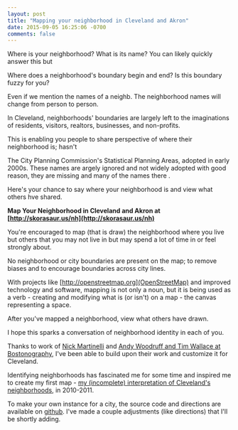 ```yaml
---
layout: post
title: "Mapping your neighborhood in Cleveland and Akron" 
date: 2015-09-05 16:25:06 -0700
comments: false
---
```


Where is your neighborhood? What is its name? You can likely quickly answer this but 

Where does a neighborhood's boundary begin and end? Is this boundary fuzzy for you? 

Even if we mention the names of a neighb. The neighborhood names will change from person to person. 


In Cleveland, neighborhoods' boundaries are largely left to the imaginations of residents, visitors, realtors, businesses, and non-profits. 

This is enabling you people to share perspective of where their neighborhood is; hasn't 

The City Planning Commission's Statistical Planning Areas, adopted in early 2000s. These names are argely ignored and not widely adopted with good reason, they are missing and many of the names there . 

Here's your chance to say where your neighborhood is and view what others hve shared. 

**Map Your Neighborhood in Cleveland and Akron at [http://skorasaur.us/nh](http://skorasaur.us/nh)**


You're encouraged to map (that is draw) the neighborhood where you live but others that you may not live in but may spend a lot of time in or feel strongly about. 

No neighborhood or city boundaries are present on the map; to remove biases and to encourage boundaries across city lines. 

With projects like [http://openstreetmap.org](OpenStreetMap) and improved technology and software, mapping is not only a noun, but it is being used as a verb - creating and modifying what is (or isn't) on a map - the canvas representing a space. 


After you've mapped a neighborhood, view what others have drawn.

I hope this sparks a conversation of neighborhood identity in each of you. 

Thanks to work of [Nick Martinelli](http://pnwmaps.com/neighborhoods/) and [Andy Woodruff and Tim Wallace at Bostonography](http://bostonography.com/2015/map-your-neighborhood-again/), I've been able to build upon their work and customize it for Cleveland.

Identifying neighborhoods has fascinated me for some time and inspired me to create my first map - [my (incomplete) interpretation of Cleveland's neighborhoods](https://skorasaurus.wordpress.com/cleveland-neighborhood-map/), in 2010-2011.

To make your own instance for a city, the source code and directions are available on [github](https://github.com/enam/neighborhoods/). I've made a couple adjustments (like directions) that I'll be shortly adding. 
